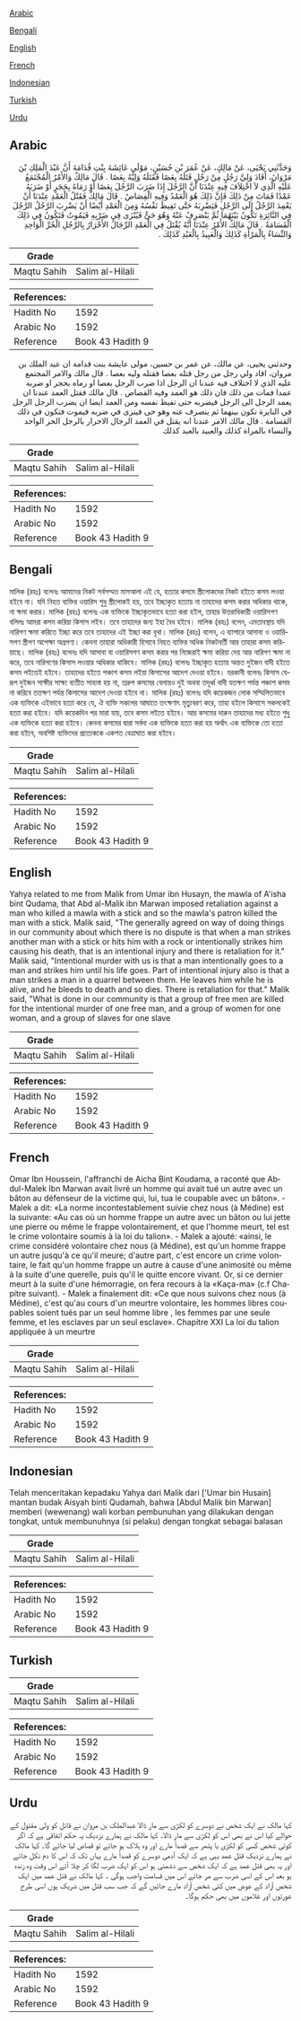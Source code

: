 [Arabic](#arabic)

[Bengali](#bengali)

[English](#english)

[French](#french)

[Indonesian](#indonesian)

[Turkish](#turkish)

[Urdu](#urdu)

## Arabic


<div dir="rtl" lang="ar" style={{fontSize:'larger',backgroundColor:'#f8f9fa',padding:20}}>
وَحَدَّثَنِي يَحْيَى، عَنْ مَالِكٍ، عَنْ عُمَرَ بْنِ حُسَيْنٍ، مَوْلَى عَائِشَةَ بِنْتِ قُدَامَةَ أَنَّ عَبْدَ الْمَلِكِ بْنَ مَرْوَانَ، أَقَادَ وَلِيَّ رَجُلٍ مِنْ رَجُلٍ قَتَلَهُ بِعَصًا فَقَتَلَهُ وَلِيُّهُ بِعَصًا ‏.‏ قَالَ مَالِكٌ وَالأَمْرُ الْمُجْتَمَعُ عَلَيْهِ الَّذِي لاَ اخْتِلاَفَ فِيهِ عِنْدَنَا أَنَّ الرَّجُلَ إِذَا ضَرَبَ الرَّجُلَ بِعَصًا أَوْ رَمَاهُ بِحَجَرٍ أَوْ ضَرَبَهُ عَمْدًا فَمَاتَ مِنْ ذَلِكَ فَإِنَّ ذَلِكَ هُوَ الْعَمْدُ وَفِيهِ الْقِصَاصُ ‏.‏ قَالَ مَالِكٌ فَقَتْلُ الْعَمْدِ عِنْدَنَا أَنْ يَعْمِدَ الرَّجُلُ إِلَى الرَّجُلِ فَيَضْرِبَهُ حَتَّى تَفِيظَ نَفْسُهُ وَمِنَ الْعَمْدِ أَيْضًا أَنْ يَضْرِبَ الرَّجُلُ الرَّجُلَ فِي النَّائِرَةِ تَكُونُ بَيْنَهُمَا ثُمَّ يَنْصَرِفُ عَنْهُ وَهُوَ حَىٌّ فَيُنْزَى فِي ضَرْبِهِ فَيَمُوتُ فَتَكُونُ فِي ذَلِكَ الْقَسَامَةُ ‏.‏ قَالَ مَالِكٌ الأَمْرُ عِنْدَنَا أَنَّهُ يُقْتَلُ فِي الْعَمْدِ الرِّجَالُ الأَحْرَارُ بِالرَّجُلِ الْحُرِّ الْوَاحِدِ وَالنِّسَاءُ بِالْمَرْأَةِ كَذَلِكَ وَالْعَبِيدُ بِالْعَبْدِ كَذَلِكَ ‏.‏
</div>
<div style={{backgroundColor:'#f8f9fa',padding:20, marginBottom: 10}}><table> <thead> <tr> <th>Grade</th> <th></th> </tr> </thead> <tbody> <tr><td>Maqtu Sahih</td><td>Salim al-Hilali</td></tr></tbody></table><table> <thead> <tr> <th>References:</th> <th></th> </tr> </thead> <tbody><tr><td>Hadith No</td><td>1592</td></tr><tr><td>Arabic No</td><td>1592</td></tr><tr><td>Reference</td><td>Book 43 Hadith 9</td></tr></tbody></table></div>


<div dir="rtl" lang="ar" style={{fontSize:'larger',backgroundColor:'#f8f9fa',padding:20}}>
وحدثني يحيى، عن مالك، عن عمر بن حسين، مولى عايشة بنت قدامة ان عبد الملك بن مروان، اقاد ولي رجل من رجل قتله بعصا فقتله وليه بعصا . قال مالك والامر المجتمع عليه الذي لا اختلاف فيه عندنا ان الرجل اذا ضرب الرجل بعصا او رماه بحجر او ضربه عمدا فمات من ذلك فان ذلك هو العمد وفيه القصاص . قال مالك فقتل العمد عندنا ان يعمد الرجل الى الرجل فيضربه حتى تفيظ نفسه ومن العمد ايضا ان يضرب الرجل الرجل في النايرة تكون بينهما ثم ينصرف عنه وهو حى فينزى في ضربه فيموت فتكون في ذلك القسامة . قال مالك الامر عندنا انه يقتل في العمد الرجال الاحرار بالرجل الحر الواحد والنساء بالمراة كذلك والعبيد بالعبد كذلك
</div>
<div style={{backgroundColor:'#f8f9fa',padding:20, marginBottom: 10}}><table> <thead> <tr> <th>Grade</th> <th></th> </tr> </thead> <tbody> <tr><td>Maqtu Sahih</td><td>Salim al-Hilali</td></tr></tbody></table><table> <thead> <tr> <th>References:</th> <th></th> </tr> </thead> <tbody><tr><td>Hadith No</td><td>1592</td></tr><tr><td>Arabic No</td><td>1592</td></tr><tr><td>Reference</td><td>Book 43 Hadith 9</td></tr></tbody></table></div>

## Bengali


<div dir="ltr" lang="bn" style={{fontSize:'larger',backgroundColor:'#f8f9fa',padding:20}}>
মালিক (রহঃ) বলেনঃ আমাদের নিকট সর্বসম্মত মাসআলা এই যে, হত্যার কসমে স্ত্রীলোকদের নিকট হইতে কসম লওয়া হইবে না। যদি নিহত ব্যক্তির ওয়ারিস শুধু স্ত্রীলোকই হয়, তবে ইচ্ছাকৃত হত্যায় না তাহাদের কসম করার অধিকার থাকে, না ক্ষমা করার। মালিক (রহঃ) বলেনঃ এক ব্যক্তিকে ইচ্ছাকৃতভাবে হত্যা করা হইল, তাহার উত্তরাধিকারী ওয়ারিসগণ বলিলঃ আমরা কসম করিয়া কিসাস লইব। তবে তাহাদের জন্য ইহা বৈধ হইবে। মালিক (রহঃ) বলেন, এমতাবস্থায় যদি নারিগণ ক্ষমা করিতে ইচ্ছা করে তবে তাহাদের এই ইচ্ছা করা বৃথা। মালিক (রহঃ) বলেন, এ ব্যাপারে আসাবা ও ওয়ারিসগণ স্ত্রীগণ অপেক্ষা অগ্রগণ্য। কেননা তাহারা অধিকারী হিসাবে নিহত ব্যক্তির অধিক নিকটবর্তী আর তাহারা কসম করিয়াছে। মালিক (রহঃ) বলেনঃ যদি আসাবা বা ওয়ারিসগণ কসম করার পর নিজেরাই ক্ষমা করিয়া দেয় আর নারিগণ ক্ষমা না করে, তবে নারিগণের কিসাস লওয়ার অধিকার থাকিবে। মালিক (রহঃ) বলেনঃ ইচ্ছাকৃত হত্যায় অন্তত দুইজন বাদী হইতে কসম লইতেই হইবে। তাহাদের হইতে পঞ্চাশ কসম লইয়া কিসাসের আদেশ দেওয়া হইবে। যরকানী বলেনঃ কিসাস যেরূপ দুইজন সাক্ষীর সাক্ষ্য ব্যতীত সাব্যস্ত হয় না, তদ্রুপ কসমের বেলায়ও দুই অথবা তদূর্ধ্ব বাদী যতক্ষণ পর্যন্ত পঞ্চাশ কসম না করিবে ততক্ষণ পর্যন্ত কিসাসের আদেশ দেওয়া হইবে না। মালিক (রহঃ) বলেনঃ যদি কয়েকজন লোক সম্মিলিতভাবে এক ব্যক্তিকে এইভাবে হত্যা করে যে, ঐ ব্যক্তি সকলের আঘাতে তৎক্ষণাৎ মৃত্যুবরণ করে, তাহা হইলে কিসাসে সকলকেই হত্যা করা হইবে। যদি কয়েকদিন পর মারা যায়, তবে কসম লইতে হইবে। আর কসমের দারুন তাহাদের মধ্য হইতে শুধু এক ব্যক্তিকে হত্যা করা হইবে। কেননা কসমের দ্বারা সর্বদা এক ব্যক্তিকে হত্যা করা হয় অর্থাৎ এক ব্যক্তিকে তো হত্যা করা হইবে, অবশিষ্ট ব্যক্তিদের প্রত্যেককে একশত বেত্ৰাঘাত করা হইবে।
</div>
<div style={{backgroundColor:'#f8f9fa',padding:20, marginBottom: 10}}><table> <thead> <tr> <th>Grade</th> <th></th> </tr> </thead> <tbody> <tr><td>Maqtu Sahih</td><td>Salim al-Hilali</td></tr></tbody></table><table> <thead> <tr> <th>References:</th> <th></th> </tr> </thead> <tbody><tr><td>Hadith No</td><td>1592</td></tr><tr><td>Arabic No</td><td>1592</td></tr><tr><td>Reference</td><td>Book 43 Hadith 9</td></tr></tbody></table></div>

## English


<div dir="ltr" lang="en" style={{fontSize:'larger',backgroundColor:'#f8f9fa',padding:20}}>
Yahya related to me from Malik from Umar ibn Husayn, the mawla of A'isha bint Qudama, that Abd al-Malik ibn Marwan imposed retaliation against a man who killed a mawla with a stick and so the mawla's patron killed the man with a stick. Malik said, "The generally agreed on way of doing things in our community about which there is no dispute is that when a man strikes another man with a stick or hits him with a rock or intentionally strikes him causing his death, that is an intentional injury and there is retaliation for it." Malik said, "Intentional murder with us is that a man intentionally goes to a man and strikes him until his life goes. Part of intentional injury also is that a man strikes a man in a quarrel between them. He leaves him while he is alive, and he bleeds to death and so dies. There is retaliation for that." Malik said, "What is done in our community is that a group of free men are killed for the intentional murder of one free man, and a group of women for one woman, and a group of slaves for one slave
</div>
<div style={{backgroundColor:'#f8f9fa',padding:20, marginBottom: 10}}><table> <thead> <tr> <th>Grade</th> <th></th> </tr> </thead> <tbody> <tr><td>Maqtu Sahih</td><td>Salim al-Hilali</td></tr></tbody></table><table> <thead> <tr> <th>References:</th> <th></th> </tr> </thead> <tbody><tr><td>Hadith No</td><td>1592</td></tr><tr><td>Arabic No</td><td>1592</td></tr><tr><td>Reference</td><td>Book 43 Hadith 9</td></tr></tbody></table></div>

## French


<div dir="ltr" lang="fr" style={{fontSize:'larger',backgroundColor:'#f8f9fa',padding:20}}>
Omar Ibn Houssein, l'affranchi de Aicha Bint Koudama, a raconté que Abdul-Malek Ibn Marwan avait livré un homme qui avait tué un autre avec un bâton au défenseur de la victime qui, lui, tua le coupable avec un bâton». - Malek a dit: «La norme incontestablement suivie chez nous (à Médine) est la suivante: «Au cas où un homme frappe un autre avec un bâton ou lui jette une pierre ou même le frappe volontairement, et que l'homme meurt, tel est le crime volontaire soumis à la loi du talion». - Malek a ajouté: «ainsi, le crime considéré volontaire chez nous (à Médine), est qu'un homme frappe un autre jusqu'à ce qu'il meure; d'autre part, c'est encore un crime volontaire, le fait qu'un homme frappe un autre à cause d'une animosité ou même à la suite d'une querelle, puis qu'il le quitte encore vivant. Or, si ce dernier meurt à la suite d'une hémorragie, on fera recours à la «Kaça-ma» (c.f Chapitre suivant). - Malek a finalement dit: «Ce que nous suivons chez nous (à Médine), c'est qu'au cours d'un meurtre volontaire, les hommes libres coupables soient tués par un seul homme libre , les femmes par une seule femme, et les esclaves par un seul esclave». Chapitre XXI La loi du talion appliquée à un meurtre
</div>
<div style={{backgroundColor:'#f8f9fa',padding:20, marginBottom: 10}}><table> <thead> <tr> <th>Grade</th> <th></th> </tr> </thead> <tbody> <tr><td>Maqtu Sahih</td><td>Salim al-Hilali</td></tr></tbody></table><table> <thead> <tr> <th>References:</th> <th></th> </tr> </thead> <tbody><tr><td>Hadith No</td><td>1592</td></tr><tr><td>Arabic No</td><td>1592</td></tr><tr><td>Reference</td><td>Book 43 Hadith 9</td></tr></tbody></table></div>

## Indonesian


<div dir="ltr" lang="id" style={{fontSize:'larger',backgroundColor:'#f8f9fa',padding:20}}>
Telah menceritakan kepadaku Yahya dari Malik dari ['Umar bin Husain] mantan budak Aisyah binti Qudamah, bahwa [Abdul Malik bin Marwan] memberi (wewenang) wali korban pembunuhan yang dilakukan dengan tongkat, untuk membunuhnya (si pelaku) dengan tongkat sebagai balasan
</div>
<div style={{backgroundColor:'#f8f9fa',padding:20, marginBottom: 10}}><table> <thead> <tr> <th>Grade</th> <th></th> </tr> </thead> <tbody> <tr><td>Maqtu Sahih</td><td>Salim al-Hilali</td></tr></tbody></table><table> <thead> <tr> <th>References:</th> <th></th> </tr> </thead> <tbody><tr><td>Hadith No</td><td>1592</td></tr><tr><td>Arabic No</td><td>1592</td></tr><tr><td>Reference</td><td>Book 43 Hadith 9</td></tr></tbody></table></div>

## Turkish


<div dir="ltr" lang="tr" style={{fontSize:'larger',backgroundColor:'#f8f9fa',padding:20}}>

</div>
<div style={{backgroundColor:'#f8f9fa',padding:20, marginBottom: 10}}><table> <thead> <tr> <th>Grade</th> <th></th> </tr> </thead> <tbody> <tr><td>Maqtu Sahih</td><td>Salim al-Hilali</td></tr></tbody></table><table> <thead> <tr> <th>References:</th> <th></th> </tr> </thead> <tbody><tr><td>Hadith No</td><td>1592</td></tr><tr><td>Arabic No</td><td>1592</td></tr><tr><td>Reference</td><td>Book 43 Hadith 9</td></tr></tbody></table></div>

## Urdu


<div dir="rtl" lang="ur" style={{fontSize:'larger',backgroundColor:'#f8f9fa',padding:20}}>
کہا مالک نے ایک شخص نے دوسرے کو لکڑی سے مار ڈالا عبدالملک بن مروان نے قاتل کو ولی مقتول کے حوالے کیا اس نے بھی اس کو لکڑی سے مار ڈالا۔ کہا مالک نے ہمارے نزدیک یہ حکم اتفاقی ہے کہ اگر کوئی شخص کسی کو لکڑی یا پتھر سے قصداً مارے اور وہ ہلاک ہو جائے تو قصاص لیا جائے گا۔ کہا مالک نے ہمارے نزدیک قتل عمد یہی ہے کہ ایک آدمی دوسرے کو قصداً مارے یہاں تک کہ اس کا دم نکل جائے اور یہ بھی قتل عمد ہے کہ ایک شخص سے دشمنی ہو اس کو ایک ضرب لگا کر چلا آئے اس وقت وہ زندہ ہو بعد اس کے اسی ضرب سے مر جائے اس میں قسامت واجب ہوگی ۔ کہا مالک نے قتل عمد میں ایک شخص آزاد کے عوض میں کئی شخص آزاد مارے جائیں گے کہ جب سب قتل میں شریک ہوں اسی طرح عورتوں اور غلاموں میں بھی حکم ہوگا۔
</div>
<div style={{backgroundColor:'#f8f9fa',padding:20, marginBottom: 10}}><table> <thead> <tr> <th>Grade</th> <th></th> </tr> </thead> <tbody> <tr><td>Maqtu Sahih</td><td>Salim al-Hilali</td></tr></tbody></table><table> <thead> <tr> <th>References:</th> <th></th> </tr> </thead> <tbody><tr><td>Hadith No</td><td>1592</td></tr><tr><td>Arabic No</td><td>1592</td></tr><tr><td>Reference</td><td>Book 43 Hadith 9</td></tr></tbody></table></div>